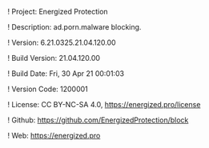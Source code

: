 ! Project: Energized Protection

! Description: ad.porn.malware blocking.

! Version: 6.21.0325.21.04.120.00

! Build Version: 21.04.120.00

! Build Date: Fri, 30 Apr 21 00:01:03

! Version Code: 1200001

! License: CC BY-NC-SA 4.0, https://energized.pro/license

! Github: https://github.com/EnergizedProtection/block

! Web: https://energized.pro
